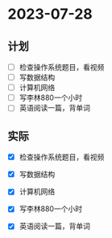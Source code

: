 # 2023-07-28

## 计划
- [ ] 检查操作系统题目，看视频
- [ ] 写数据结构
- [ ] 计算机网络
- [ ] 写李林880一个小时
- [ ] 英语阅读一篇，背单词

## 实际
- [x] 检查操作系统题目，看视频
- [x] 写数据结构
- [x] 计算机网络
- [x] 写李林880一个小时
- [x] 英语阅读一篇，背单词


